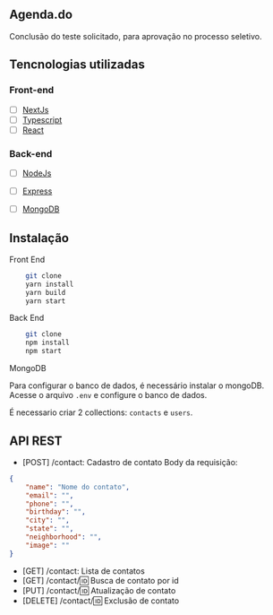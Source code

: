 ## Agenda.do

Conclusão do teste solicitado, para aprovação no processo seletivo.

## Tencnologias utilizadas

### Front-end

- [ ] [NextJs](https://nextjs.org/)
- [ ] [Typescript](https://www.typescriptlang.org/)
- [ ] [React](https://reactjs.org/)

### Back-end

- [ ] [NodeJs](https://nodejs.org/)
- [ ] [Express](https://expressjs.com/)
- [ ] [MongoDB](https://www.mongodb.com/)


## Instalação

Front End
```bash
    git clone 
    yarn install
    yarn build
    yarn start
```
Back End
```bash
    git clone 
    npm install
    npm start
```

MongoDB

Para configurar o banco de dados, é necessário instalar o mongoDB.
Acesse o arquivo `.env` e configure o banco de dados.

É necessario criar 2 collections: `contacts` e `users`.

## API REST

- [POST] /contact: Cadastro de contato
  Body da requisição:
```json
{
    "name": "Nome do contato",
    "email": "",
    "phone": "",
    "birthday": "",
    "city": "",
    "state": "",
    "neighborhood": "",
    "image": ""
}
```
- [GET] /contact: Lista de contatos
- [GET] /contact/:id: Busca de contato por id
- [PUT] /contact/:id: Atualização de contato
- [DELETE] /contact/:id: Exclusão de contato

